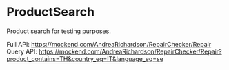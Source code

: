 # ProductSearch
Product search for testing purposes.

Full API: https://mockend.com/AndreaRichardson/RepairChecker/Repair
Query API: https://mockend.com/AndreaRichardson/RepairChecker/Repair?product_contains=TH&country_eq=IT&language_eq=se
